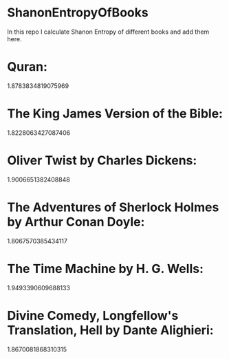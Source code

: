 # ShanonEntropyOfBooks
In this repo I calculate Shanon Entropy of different books and add them here.

Quran:
======
1.8783834819075969

The King James Version of the Bible:
====================================
1.8228063427087406

Oliver Twist by Charles Dickens:
================================
1.9006651382408848

The Adventures of Sherlock Holmes by Arthur Conan Doyle:
========================================================
1.8067570385434117

The Time Machine by H. G. Wells:
================================
1.9493390609688133

Divine Comedy, Longfellow's Translation, Hell by Dante Alighieri:
=================================================================
1.8670081868310315
